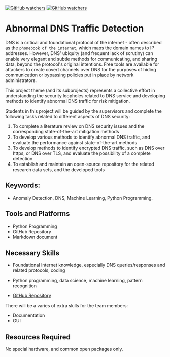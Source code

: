 [![GitHub watchers](https://img.shields.io/badge/tulip--lab-Open--Projects-brightgreen)](../README.md)
[![GitHub watchers](https://img.shields.io/badge/Module-PaaS-orange)](README.md)

# Abnormal DNS Traffic Detection 

DNS is a critical and foundational protocol of the internet - often described as the `phonebook of the internet`, which maps the domain names to IP addresses. However, DNS' ubiquity (and frequent lack of scrutiny) can enable very elegant and subtle methods for communicating, and sharing data, beyond the protocol's original intentions. Free tools are available for attackers to create covert channels over DNS for the purposes of hiding communication or bypassing policies put in place by network administrators.

This project theme (and its subprojects) represents a collective effort in understanding the security loopholes related to DNS service and developing methods to identify abnormal DNS traffic for risk mitigation. 

Students in this project will be guided by the supervisors and complete the following tasks related to different aspects of DNS security:

1.	To complete a literature review on DNS security issues and the corresponding state-of-the-art mitigation methods
2.	To develop various methods to identify abnormal DNS traffic, and evaluate the performance against state-of-the-art methods
3.	To develop methods to identify encrypted DNS traffic, such as DNS over https, or DNS over TLS, and evaluate the possibility of a complete detection
4.	To establish and maintain an open-source repository for the related research data sets, and the developed tools


## Keywords:

- Anomaly Detection, DNS, Machine Learning, Python Programming.


## Tools and Platforms

- Python Programming
- GitHub Repository
- Markdown document

## Necessary Skills

- Foundational Internet knowledge, especially DNS queries/responses and related protocols, coding

- Python programming, data science, machine learning, pattern recognition

- [GitHub Repository](https://github.com/tulip-lab/open-code)

There will be a varies of extra skills for the team members:

-  Documentation 
-  GUI

## Resources Required

No special hardware, and common open packages only. 

